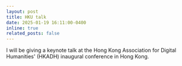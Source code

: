 ```yaml
---
layout: post
title: HKU talk
date: 2025-01-19 16:11:00-0400
inline: true
related_posts: false
---
```


I will be giving a keynote talk at the Hong Kong Association for Digital Humanities' (HKADH)  inaugural conference in Hong Kong.